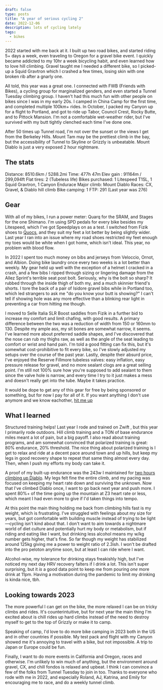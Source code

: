 ```yaml
---
draft: false
type: posts
title: "A year of serious cycling 2"
date: 2022-12-06
description: lots of cycling lately
tags:
  - bikes 
---
```


2022 started with me back at it. I built up two road bikes, and started riding 5+ days a week, even traveling to Oregon for a gravel bike event. I quickly became addicted to my 10hr a week bicycling habit, and even learned how to love hill climbing. Gravel taught me I needed a different bike, so I picked-up a Squid Gravtron which I crashed a few times, losing skin with one broken rib after a gnarly one.

All told, this year was a great one. I connected with FWB (Friends with Bikes), a cycling group for marginalized genders, and even started a Tunnel Tuesday climbing group. I haven't had this much fun with other people on bikes since I was in my early 20s. I camped in China Camp for the first time, and completed multiple 100km+ rides. In October, I packed my Canyon up for a flight to Portland, and got to ride up Tabor, Council Crest, Rocky Butte, and to Pittock Mansion. I'm not a comfortable wet-weather rider, but I've survived with my butt tightly clenched each time I've done one.

After 50 times up Tunnel road, I'm not over the sunset or the views I get from the Berkeley Hills. Mount Tam may be the prettiest climb in the bay, but the accessibility of Tunnel to Skyline or Grizzly is unbeatable. Mount Diablo is just a very exposed 2 hour nightmare.

## The stats

Distance: 8510.6km / 5288.2mi
Time: 477h 47m 
Elev gain	: 91164m / 299,094ft
Flat tires: 2 (Tubeless life)
Bikes purchased: 1 Litespeed T1SL, 1 Squid Gravtron, 1 Canyon Endurace
Major climb: Mount Diablo
Races: CX, Gravel, & Diablo hill climb
Bike camping: 1
FTP: 291 (Last year was 276)

## Gear

With all of my bikes, I run a power meter: Quarq for the SRAM, and Stages for the one Shimano. I'm using SPD pedals for every bike besides my Litespeed, which I've got Speedplays on as a test. I switched from Fizik shoes to [Quocs](https://quoc.cc), and they suit my feet a lot better by being slightly wider. Last year I ran into an issue where my road shoes restricted my feet enough my toes would be white when I got home, which isn't ideal. This year, no problem with blood flow.

In 2022 I spent too much money on bibs and jerseys from Veloccio, Ornot, and Albion. Doing bike laundry once every two weeks is a lot better than weekly. My gear held up well with the exception of a helmet I cracked in a crash, and a few bibs I ripped through sizing or lingering damage from the Allez Sprint's terrible seat post bolt. Seriously, why is the bolt so sharp? It rubbed through the inside thigh of both my, and a much skinnier friend's shorts. I tore the back of a pair of Isidore gravel bibs while in Portland too, which led strangers to ask me "do you know your butt is showing?" I can't tell if showing hole was any more effective than a blinking rear light in preventing a car from hitting me though.

I moved to Selle Italia SLR Boost saddles from Fizik in a further bid to increase my comfort and limit chafing, with good results. A primary difference between the two was a reduction of width from 150 or 160mm to 130. Despite my ample ass, my sit bones are somewhat narrow, it seems. I've learned more about preferred saddle shapes, and I've discovered that the nose can rub my thighs raw, as well as the angle of the seat leading to comfort or wrist and hand pain. I'm told a good fitting can fix this, but it's somewhat cost-prohibitive to fit every bike, so I've slowly adjusted my setups over the course of the past year. Lastly, despite their absurd price, I've enjoyed the Reserve Fillmore tubeless valves: easy inflation, easy pressure release for gravel, and no more sealant clogs are a great selling point. I'm still not 100% sure how you're supposed to add sealant to them since the valve hole is narrow, and every time I try to it just makes a mess and doesn't really get into the tube. Maybe it takes practice. 

It would be dope to get any of this gear for free by being sponsored or something, but for now I pay for all of it. If you want anything I don't use anymore and we know eachother, [hit me up](mailto:bike@brookshelley.com)

## What I learned

Structured training helps! Last year I rode and trained on Zwift , but this year I primarily rode outdoors. Hill climb training and a TON of base endurance miles meant a lot of pain, but a big payoff. I also read about training programs, and am somewhat convinced that polarized training is great: 80% endurance, 20% threshold. The nice thing about polarized training is I get to relax and ride at a decent pace around town and up hills, but keep my legs in good recovery shape to repeat that same thing almost every day. Then, when I push my efforts my body can take it. 

A proof of my built-up endurance was the 243w I maintained for [two hours climbing up Diablo](https://www.strava.com/activities/7901914250/power-curve/7200). My legs felt fine the entire climb, and my pacing was focused on keeping my heart rate down and surviving the unknown. Now that I've climbed Diablo once, I want to go back next year and push more. I spent 80%+ of the time going up the mountain at Z3 heart rate or less, which meant I had even more to give if I'd taken things into tempo.

At this point the main thing holding me back from climbing hills fast is my weight, which is frustrating. I've struggled with feelings about my size for years, but got comfortable with building muscle instead of trying to be light—cycling isn't kind about that. I don't want to aim towards a nightmare world of diet culture and potentially hurt my body or metabolism, but if riding and eating like I want, but drinking less alcohol means my w/kg number gets higher, that's fine. So far though my weight has stabilized around 125kg giving me a power to weight ratio of 2.3ish. I won't be drafted into the pro peloton anytime soon, but at least I can ride where I want.

Alcohol-wise, my tolerance for drinking stays freakishly high, but I've noticed my next day HRV recovery falters if I drink a lot. This isn't super surprising, but it _is_ a good data point to keep me from pouring _one_ more drink at 11pm. Having a motivation during the pandemic to limit my drinking is kinda nice, tbh.

## Looking towards 2023

The more powerful I can get on the bike, the more relaxed I can be on tricky climbs and rides. It's counterintuitive, but for next year the main thing I'm excited about is chill rides up hard climbs instead of the need to destroy myself to get to the top of Grizzly or make it to camp.

Speaking of camp, I'd love to do more bike camping in 2023 both in the US and in other countries if possible. My test pack and flight with my Canyon showed me it's annoying to travel with a bike, but not impossible. A trip to Japan or Europe could be fun. 

Finally, I want to do more events in California and Oregon, races and otherwise. I'm unlikely to win much of anything, but the environment around gravel, CX, and chill fondos is relaxed and upbeat. I think I can convince a few of the folks from Tunnel Tuesday to join in too. Thanks to everyone who rode with me in 2022, and especially Roland, AJ, Katrina, and Emily for encouraging me to race, and do a weekly tunnel climb.
